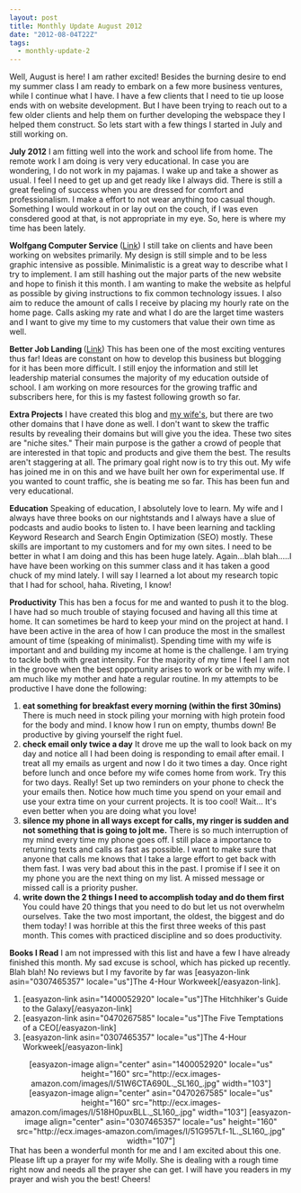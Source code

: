 ```yaml
---
layout: post
title: Monthly Update August 2012
date: "2012-08-04T22Z"
tags:
  - monthly-update-2
---
```


Well, August is here! I am rather excited! Besides the burning desire to end my summer class I am ready to embark on a few more business ventures, while I continue what I have. I have a few clients that I need to tie up loose ends with on website development. But I have been trying to reach out to a few older clients and help them on further developing the webspace they I helped them construct. So lets start with a few things I started in July and still working on.

<strong>July 2012</strong>
I am fitting well into the work and school life from home. The remote work I am doing is very very educational. In case you are wondering, I do not work in my pajamas. I wake up and take a shower as usual. I feel I need to get up and get ready like I always did. There is still a great feeling of success when you are dressed for comfort and professionalism. I make a effort to not wear anything too casual though. Something I would workout in or lay out on the couch, if I was even consdered good at that, is not appropriate in my eye. So, here is where my time has been lately.

<strong>Wolfgang Computer Service </strong>(<a title="Wolfgang Computer Service" href="http://www.wolfgangcomputer.com" target="_blank">Link</a>)
I still take on clients and have been working on websites primarily. My design is still simple and to be less graphic intensive as possible. Minimalistic is a great way to describe what I try to implement. I am still hashing out the major parts of the new website and hope to finish it this month. I am wanting to make the website as helpful as possible by giving instructions to fix common technology issues. I also aim to reduce the amount of calls I receive by placing my hourly rate on the home page. Calls asking my rate and what I do are the larget time wasters and I want to give my time to my customers that value their own time as well.

<strong>Better Job Landing </strong>(<a title="Wolfgang Computer Service" href="http://www.betterjoblanding.com" target="_blank">Link</a>)
This has been one of the most exciting ventures thus far! Ideas are constant on how to develop this business but blogging for it has been more difficult. I still enjoy the information and still let leadership material consumes the majority of my education outside of school. I am working on more resources for the growing traffic and subscribers here, for this is my fastest following growth so far.

<strong>Extra Projects</strong>
I have created this blog and <a title="Molly Smith's Blog" href="http://www.mollysmith.org/" target="_blank">my wife's</a>, but there are two other domains that I have done as well. I don't want to skew the traffic results by revealing their domains but will give you the idea. These two sites are "niche sites." Their main purpose is the gather a crowd of people that are interested in that topic and products and give them the best. The results aren't staggering at all. The primary goal right now is to try this out. My wife has joined me in on this and we have built her own for experimental use. If you wanted to count traffic, she is beating me so far. This has been fun and very educational.

<strong>Education</strong>
Speaking of education, I absolutely love to learn. My wife and I always have three books on our nightstands and I always have a slue of podcasts and audio books to listen to. I have been learning and tackling Keyword Research and Search Engin Optimization (SEO) mostly. These skills are important to my customers and for my own sites. I need to be better in what I am doing and this has been huge lately. Again...blah blah.....I have have been working on this summer class and it has taken a good chuck of my mind lately. I will say I learned a lot about my research topic that I had for school, haha. Riveting, I know!

<strong>Productivity</strong>
This has ben a focus for me and wanted to push it to the blog. I have had so much trouble of staying focused and having all this time at home. It can sometimes be hard to keep your mind on the project at hand. I have been active in the area of how I can produce the most in the smallest amount of time (speaking of minimalist). Spending time with my wife is important and and building my income at home is the challenge. I am trying to tackle both with great intensity. For the majority of my time I feel I am not in the groove when the best opportunity arises to work or be with my wife. I am much like my mother and hate a regular routine. In my attempts to be productive I have done the following:

<ol>
	<li><strong>eat something for breakfast every morning (within the first 30mins)</strong>
There is much need in stock piling your morning with high protein food for the body and mind. I know how I run on empty, thumbs down! Be productive by giving yourself the right fuel.</li>
	<li><strong>check email only twice a day</strong>
It drove me up the wall to look back on my day and notice all I had been doing is responding to email after email. I treat all my emails as urgent and now I do it two times a day. Once right before lunch and once before my wife comes home from work. Try this for two days. Really! Set up two reminders on your phone to check the your emails then. Notice how much time you spend on your email and use your extra time on your current projects. It is too cool! Wait... It's even better when you are doing what you love!</li>
	<li><strong>silence my phone in all ways except for calls, my ringer is sudden and not something that is going to jolt me.</strong>
There is so much interruption of my mind every time my phone goes off. I still place a importance to returning texts and calls as fast as possible. I want to make sure that anyone that calls me knows that I take a large effort to get back with them fast. I was very bad about this in the past. I promise if I see it on my phone you are the next thing on my list. A missed message or missed call is a priority pusher.</li>
	<li><strong>write down the 2 things I need to accomplish today and do them first</strong>
You could have 20 things that you need to do but let us not overwhelm ourselves. Take the two most important, the oldest, the biggest and do them today! I was horrible at this the first three weeks of this past month. This comes with practiced discipline and so does productivity.</li>
</ol>
<strong>Books I Read</strong>
I am not impressed with this list and have a few I have already finished this month. My sad excuse is school, which has picked up recently. Blah blah! No reviews but I my favorite by far was [easyazon-link asin="0307465357" locale="us"]The 4-Hour Workweek[/easyazon-link].
<ol>
	<li>[easyazon-link asin="1400052920" locale="us"]The Hitchhiker's Guide to the Galaxy[/easyazon-link]</li>
	<li>[easyazon-link asin="0470267585" locale="us"]The Five Temptations of a CEO[/easyazon-link]</li>
	<li>[easyazon-link asin="0307465357" locale="us"]The 4-Hour Workweek[/easyazon-link]</li>
</ol>
<div style="text-align: center;">[easyazon-image align="center" asin="1400052920" locale="us" height="160" src="http://ecx.images-amazon.com/images/I/51W6CTA690L._SL160_.jpg" width="103"] [easyazon-image align="center" asin="0470267585" locale="us" height="160" src="http://ecx.images-amazon.com/images/I/518H0puxBLL._SL160_.jpg" width="103"] [easyazon-image align="center" asin="0307465357" locale="us" height="160" src="http://ecx.images-amazon.com/images/I/51G957Lf-1L._SL160_.jpg" width="107"]</div>
That has been a wonderful month for me and I am excited about this one. Please lift up a prayer for my wife Molly. She is dealing with a rough time right now and needs all the prayer she can get. I will have you readers in my prayer and wish you the best! Cheers!
